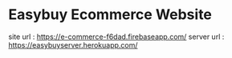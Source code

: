 # Easybuy Ecommerce Website

site url : https://e-commerce-f6dad.firebaseapp.com/
server url : https://easybuyserver.herokuapp.com/
